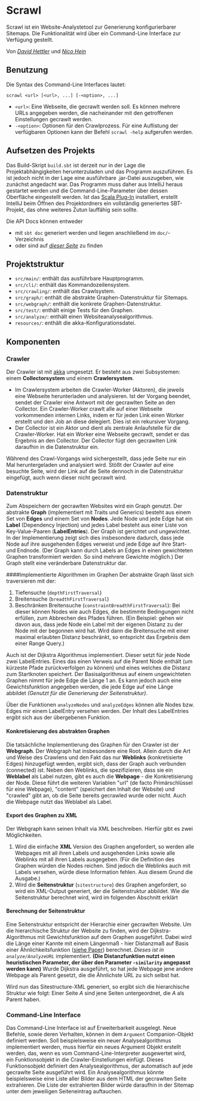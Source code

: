 # Scrawl
Scrawl ist ein Website-Analystetool zur Generierung konfigurierbarer Sitemaps. Die Funktionalität wird über ein Command-Line Interface zur Verfügung gestellt.

Von _[David Hettler](mailto:david.hettler@campus.lmu.de)_ und _[Nico Hein](mailto:n.hein@campus.lmu.de)_

## Benutzung
Die Syntax des Command-Line Interfaces lautet:
```
scrawl <url> [<url>, ...] [-<option>, ...]
```

* ```<url>```: Eine Webseite, die gecrawlt werden soll. Es können mehrere URLs angegeben werden, die nacheinander mit den getroffenen Einstellungen gecrawlt werden.
* ```-<option>```: Optionen für den Crawlprozess. Für eine Auflistung der verfügbaren Optionen kann der Befehl ```scrawl -help``` aufgerufen werden.

## Aufsetzen des Projekts
Das Build-Skript ```build.sbt``` ist derzeit nur in der Lage die Projektabhängigkeiten herunterzuladen und das Programm auszuführen. Es ist jedoch nicht in der Lage eine ausführbare .jar-Datei auszugeben, wie zunächst angedacht war. Das Programm muss daher aus IntelliJ heraus gestartet werden und die Command-Line-Parameter über dessen Oberfläche eingestellt werden. Ist das [Scala Plug-In](https://confluence.jetbrains.com/display/SCA/Scala+Plugin+for+IntelliJ+IDEA) installiert, erstellt IntelliJ beim Öffnen des Projektordners ein vollständig generiertes SBT-Projekt, das ohne weiteres Zutun lauffähig sein sollte. 

Die API Docs können entweder 

* mit ```sbt doc``` generiert werden und liegen anschließend im ```doc/```-Verzeichnis
* oder sind auf _[dieser Seite](https://www.cip.ifi.lmu.de/~hettler/scrawl)_ zu finden

## Projektstruktur
* ```src/main/```: enthält das ausführbare Hauptprogramm.
* ```src/cli/```: enthält das Kommandozeilensystem.
* ```src/crawling/```: enthält das Crawlsystem.
* ```src/graph/```: enthält die abstrakte Graphen-Datenstruktur für Sitemaps.
* ```src/webgraph/```: enthält die konkrete Graphen-Datenstruktur.
* ```src/test/```: enthält einige Tests für den Graphen.
* ```src/analyze/```: enthält einen Websiteanalysealgorithmus.
* ```resources/```: enthält die akka-Konfigurationsdatei.

## Komponenten
### Crawler
Der Crawler ist mit [akka](http://akka.io/) umgesetzt. Er besteht aus zwei Subsystemen: einem **Collectorsystem** und einem **Crawlersystem**.

* Im Crawlersystem arbeiten die Crawler-Worker (Aktoren), die jeweils eine Webseite herunterladen und analysieren. Ist der Vorgang beendet, sendet der Crawler eine Antwort mit der gecrawlten Seite an den Collector. Ein Crawler-Worker crawlt alle auf einer Webseite vorkommenden internen Links, indem er für jeden Link einen Worker erstellt und den Job an diese delegiert. Dies ist ein rekursiver Vorgang.
* Der Collector ist ein Aktor und dient als zentrale Anlaufstelle für die Crawler-Worker. Hat ein Worker eine Webseite gecrawlt, sendet er das Ergebnis an den Collector. Der Collector fügt den gecrawlten Link daraufhin in die Datenstruktur ein.

Während des Crawl-Vorgangs wird sichergestellt, dass jede Seite nur ein Mal heruntergeladen und analysiert wird. Stößt der Crawler auf eine besuchte Seite, wird der Link auf die Seite dennoch in die Datenstruktur eingefügt, auch wenn dieser nicht gecrawlt wird. 

### Datenstruktur
Zum Abspeichern der gecrawlten Websites wird ein Graph genutzt. Der abstrakte **Graph** (implementiert mit Traits und Generics) besteht aus einem Set von **Edges** und einem Set von **Nodes**. Jede Node und jede Edge hat ein **Label** (Dependency Injection) und jedes Label besteht aus einer Liste von Key-Value-Paaren (**LabelEntries**). Der Graph ist gerichtet und ungewichtet. In der Implementierung zeigt sich dies insbesondere dadurch, dass jede Node auf ihre ausgehenden Edges verweist und jede Edge auf ihre Start- und Endnode. (Der Graph kann durch Labels an Edges in einen gewichteten Graphen transformiert werden. So sind mehrere Gewichte möglich.) Der Graph stellt eine veränderbare Datenstruktur dar. 

####Implementierte Algorithmen im Graphen
Der abstrakte Graph lässt sich traversieren mit der:

1. Tiefensuche (```depthFirstTraversal```)
2. Breitensuche (```breadthFirstTraversal```)
3. Beschränken Breitensuche (```constraintBreadthFirstTraversal```): Bei dieser können Nodes wie auch Edges, die bestimmte Bedingungen nicht erfüllen, zum Abbrechen des Pfades führen. (Ein Beispiel: gehen wir davon aus, dass jede Node ein Label mit der eigenen Distanz zu der Node mit der begonnen wird hat. Wird dann die Breitensuche mit einer maximal erlaubten Distanz beschränkt, so entspricht das Ergebnis dem einer Range Query.)


Auch ist der Dijkstra Algorithmus implementiert. Dieser setzt für jede Node zwei LabelEntries. Eines das einen Verweis auf die Parent Node enthält (um kürzeste Pfade zurückverfolgen zu können) und eines welches die Distanz zum Startknoten speichert. Der Basisalgorithmus auf einem ungewichteten Graphen nimmt für jede Edge die Länge 1 an. Es kann jedoch auch eine Gewichtsfunktion angegeben werden, die jede Edge auf eine Länge abbildet _(Genutzt für die Generierung der Seitenstruktur)_.

Über die Funktionen ```analyzeNodes``` und ```analyzeEdges``` können alle Nodes bzw. Edges mir einem LabelEntry versehen werden. Der Inhalt des LabelEntries ergibt sich aus der übergebenen Funktion.

#### Konkretisierung des abstrakten Graphen
Die tatsächliche Implementierung des Graphen für den Crawler ist der **Webgraph**. Der Webgraph hat insbesondere eine Root. Allein durch die Art und Weise des Crawlens und den Fakt das nur **Weblinks** (konkretisierte Edges) hinzugefügt werden, ergibt sich, dass der Graph auch verbunden (connected) ist. Neben den Weblinks, die spezifizieren, dass sie ein **Weblabel** als Label nutzen, gibt es auch die **Webpage** - die Konkretisierung der Node. Diese führt die weiteren Variablen "url" (de facto Primärschlüssel für eine Webpage), "content" (speichert den Inhalt der Website) und "crawled" gibt an, ob die Seite bereits gecrawled wurde oder nicht. Auch die Webpage nutzt das Weblabel als Label.

#### Export des Graphen zu XML
Der Webgraph kann seinen Inhalt via XML beschreiben. Hierfür gibt es zwei Möglichkeiten.

1. Wird die einfache **XML** Version des Graphen angefordert, so werden alle Webpages mit all ihren Labels und ausgehenden Links sowie alle Weblinks mit all ihren Labels ausgegeben. (Für die Definition des Graphen würden die Nodes reichen. Sind jedoch die Weblinks auch mit Labels versehen, würde diese Information fehlen. Aus diesem Grund die Ausgabe.)
2. Wird die **Seitenstruktur** (```sitestructure```) des Graphen angefordert, so wird ein XML-Output generiert, der die Seitenstruktur abbildet. Wie die Seitenstruktur berechnet wird, wird im folgenden Abschnitt erklärt

#### Berechnung der Seitenstruktur
Eine Seitenstruktur entspricht der Hierarchie einer gecrawlten Website. Um die hierarchische Struktur der Website zu finden, wird der Dijkstra-Algorithmus mit Gewichtsfunktion auf dem Graphen ausgeführt. Dabei wird die Länge einer Kannte mit einem Längenmaß - hier Distanzmaß auf Basis einer Ähnlichkeitsfunktion ([siehe Paper](http://www2007.org/workshops/paper_103.pdf)) berechnet. _Dieses ist in ```analyze/AnalyzeURL```_ implementiert. **(Die Distanzfunktion nutzt einen heuristischen Parameter, der über den Parameter ```-similarity``` angepasst werden kann)**
Wurde Dijkstra ausgeführt, so hat jede Webpage jene andere Webpage als Parent gesetzt, die die Ähnlichste URL zu sich selbst hat.

Wird nun das Sitestructure-XML generiert, so ergibt sich die hierarchische Struktur wie folgt: Einer Seite _A_ sind jene Seiten untergeordnet, die _A_ als Parent haben.


### Command-Line Interface
Das Command-Line Interface ist auf Erweiterbarkeit ausgelegt. Neue Befehle, sowie deren Verhalten, können in dem ```Argument``` Companion-Objekt definiert werden. Soll beispielsweise ein neuer Analysealgorithmus implementiert werden, muss hierfür ein neues Argument Objekt erstellt werden, das, wenn es vom Command-Line-Interpreter ausgewertet wird, ein Funktionsobjekt in die Crawler-Einstellungen einfügt. Dieses Funktionsobjekt definiert den Analysealgorithmus, der automatisch auf jede gecrawlte Seite ausgeführt wird. Ein Analysealgorithmus könnte beispielsweise eine Liste aller Bilder aus dem HTML der gecrawlten Seite extrahieren. Die Liste der extrahierten Bilder würde daraufhin in der Sitemap unter dem jeweiligen Seiteneintrag auftauchen.

